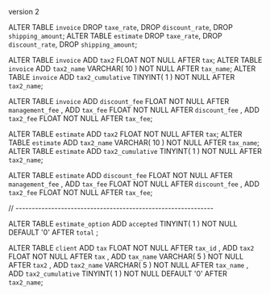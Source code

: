 version 2

ALTER TABLE `invoice` DROP `taxe_rate`, DROP `discount_rate`, DROP `shipping_amount`;
ALTER TABLE `estimate` DROP `taxe_rate`, DROP `discount_rate`, DROP `shipping_amount`;

ALTER TABLE `invoice` ADD `tax2` FLOAT NOT NULL AFTER  `tax`;
ALTER TABLE `invoice` ADD `tax2_name` VARCHAR( 10 ) NOT NULL AFTER  `tax_name`;
ALTER TABLE `invoice` ADD `tax2_cumulative` TINYINT( 1 ) NOT NULL AFTER  `tax2_name`;

ALTER TABLE `invoice` 	ADD `discount_fee` FLOAT NOT NULL AFTER `management_fee` ,
						ADD `tax_fee` FLOAT NOT NULL AFTER `discount_fee` ,
						ADD `tax2_fee` FLOAT NOT NULL AFTER `tax_fee`;

ALTER TABLE `estimate` ADD `tax2` FLOAT NOT NULL AFTER  `tax`;
ALTER TABLE `estimate` ADD `tax2_name` VARCHAR( 10 ) NOT NULL AFTER  `tax_name`;
ALTER TABLE `estimate` ADD `tax2_cumulative` TINYINT( 1 ) NOT NULL AFTER  `tax2_name`;


ALTER TABLE `estimate` ADD `discount_fee` FLOAT NOT NULL AFTER `management_fee` ,
					ADD `tax_fee` FLOAT NOT NULL AFTER `discount_fee` ,
					ADD `tax2_fee` FLOAT NOT NULL AFTER `tax_fee`;
					
// -------------------------------------------------------------

ALTER TABLE `estimate_option` ADD `accepted` TINYINT( 1 ) NOT NULL DEFAULT '0' AFTER `total` ;

ALTER TABLE `client` ADD `tax` FLOAT NOT NULL AFTER `tax_id` ,
ADD `tax2` FLOAT NOT NULL AFTER `tax` ,
ADD `tax_name` VARCHAR( 5 ) NOT NULL AFTER `tax2` ,
ADD `tax2_name` VARCHAR( 5 ) NOT NULL AFTER `tax_name` ,
ADD `tax2_cumulative` TINYINT( 1 ) NOT NULL DEFAULT '0' AFTER `tax2_name`;